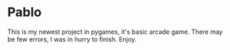 # Pablo
This is my newest project in pygames, it's basic arcade game.
There may be few errors, I was in hurry to finish.
Enjoy.
